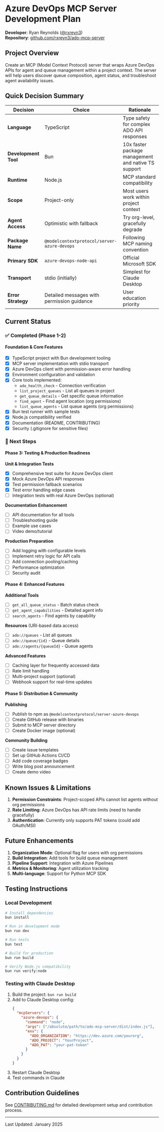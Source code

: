 # Azure DevOps MCP Server Development Plan

**Developer**: Ryan Reynolds ([@rxreyn3](https://github.com/rxreyn3))  
**Repository**: [github.com/rxreyn3/ado-mcp-server](https://github.com/rxreyn3/ado-mcp-server)

## Project Overview

Create an MCP (Model Context Protocol) server that wraps Azure DevOps APIs for agent and queue management within a project context. The server will help users discover queue composition, agent status, and troubleshoot agent availability issues.

## Quick Decision Summary

| Decision | Choice | Rationale |
|----------|--------|-----------|
| **Language** | TypeScript | Type safety for complex ADO API responses |
| **Development Tool** | Bun | 10x faster package management and native TS support |
| **Runtime** | Node.js | MCP standard compatibility |
| **Scope** | Project-only | Most users work within project context |
| **Agent Access** | Optimistic with fallback | Try org-level, gracefully degrade |
| **Package Name** | `@modelcontextprotocol/server-azure-devops` | Following MCP naming convention |
| **Primary SDK** | `azure-devops-node-api` | Official Microsoft SDK |
| **Transport** | stdio (initially) | Simplest for Claude Desktop |
| **Error Strategy** | Detailed messages with permission guidance | User education priority |

## Current Status

### ✅ Completed (Phase 1-2)

#### Foundation & Core Features
- [x] TypeScript project with Bun development tooling
- [x] MCP server implementation with stdio transport
- [x] Azure DevOps client with permission-aware error handling
- [x] Environment configuration and validation
- [x] Core tools implemented:
  - `ado_health_check` - Connection verification
  - `list_project_queues` - List all queues in project
  - `get_queue_details` - Get specific queue information  
  - `find_agent` - Find agent location (org permissions)
  - `list_queue_agents` - List queue agents (org permissions)
- [x] Bun test runner with sample tests
- [x] Node.js compatibility verified
- [x] Documentation (README, CONTRIBUTING)
- [x] Security (.gitignore for sensitive files)

### 🚧 Next Steps

#### Phase 3: Testing & Production Readiness

**Unit & Integration Tests**
- [x] Comprehensive test suite for Azure DevOps client
- [x] Mock Azure DevOps API responses
- [x] Test permission fallback scenarios
- [x] Test error handling edge cases
- [ ] Integration tests with real Azure DevOps (optional)

**Documentation Enhancement**
- [ ] API documentation for all tools
- [ ] Troubleshooting guide
- [ ] Example use cases
- [ ] Video demo/tutorial

**Production Preparation**
- [ ] Add logging with configurable levels
- [ ] Implement retry logic for API calls
- [ ] Add connection pooling/caching
- [ ] Performance optimization
- [ ] Security audit

#### Phase 4: Enhanced Features

**Additional Tools**
- [ ] `get_all_queue_status` - Batch status check
- [ ] `get_agent_capabilities` - Detailed agent info
- [ ] `search_agents` - Find agents by capability

**Resources** (URI-based data access)
- [ ] `ado://queues` - List all queues
- [ ] `ado://queue/{id}` - Queue details
- [ ] `ado://agents/{queueId}` - Queue agents

**Advanced Features**
- [ ] Caching layer for frequently accessed data
- [ ] Rate limit handling
- [ ] Multi-project support (optional)
- [ ] Webhook support for real-time updates

#### Phase 5: Distribution & Community

**Publishing**
- [ ] Publish to npm as `@modelcontextprotocol/server-azure-devops`
- [ ] Create GitHub release with binaries
- [ ] Submit to MCP server directory
- [ ] Create Docker image (optional)

**Community Building**
- [ ] Create issue templates
- [ ] Set up GitHub Actions CI/CD
- [ ] Add code coverage badges
- [ ] Write blog post announcement
- [ ] Create demo video

## Known Issues & Limitations

1. **Permission Constraints**: Project-scoped APIs cannot list agents without org permissions
2. **Rate Limiting**: Azure DevOps has API rate limits (need to handle gracefully)
3. **Authentication**: Currently only supports PAT tokens (could add OAuth/MSI)

## Future Enhancements

1. **Organization Mode**: Optional flag for users with org permissions
2. **Build Integration**: Add tools for build queue management
3. **Pipeline Support**: Integration with Azure Pipelines
4. **Metrics & Monitoring**: Agent utilization tracking
5. **Multi-language**: Support for Python MCP SDK

## Testing Instructions

### Local Development
```bash
# Install dependencies
bun install

# Run in development mode
bun run dev

# Run tests
bun test

# Build for production
bun run build

# Verify Node.js compatibility
bun run verify:node
```

### Testing with Claude Desktop
1. Build the project: `bun run build`
2. Add to Claude Desktop config:
   ```json
   {
     "mcpServers": {
       "azure-devops": {
         "command": "node",
         "args": ["/absolute/path/to/ado-mcp-server/dist/index.js"],
         "env": {
           "ADO_ORGANIZATION": "https://dev.azure.com/yourorg",
           "ADO_PROJECT": "YourProject",
           "ADO_PAT": "your-pat-token"
         }
       }
     }
   }
   ```
3. Restart Claude Desktop
4. Test commands in Claude

## Contribution Guidelines

See [CONTRIBUTING.md](./CONTRIBUTING.md) for detailed development setup and contribution process.

---

Last Updated: January 2025